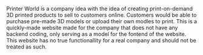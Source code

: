 Printer World is a company idea with the idea of creating print-on-demand 3D printed products to sell to customers online. Customers would be able to purchase pre-made 3D models or upload their own modles to print.
This is a quickly-made website made for the company that does not have any backend coding, only serving as a model for the fontend of the website.
This website has no true functionallity for a real company and should not be treated as such.
